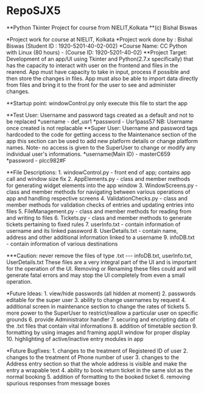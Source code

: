 # RepoSJX5
**Python Tkinter Project for course from NIELIT,Kolkata
  **(c) Bishal Biswas

*Project work for course at NIELIT, Kolkata
*Project work done by : Bishal Biswas (Student ID : 1920-5201-40-02-002) 
*Course Name: CC Python with Linux (80 hours) - (Course ID: 1920-5201-40-02)
**Project Target: Development of an app/UI using Tkinter and Python(2.7.x specifically) that has the capacity to interact with user on the
frontend and files in the rearend. App must have capacity to take in input, process if possible and then store the changes in files.
App must also be able to import data directly from files and bring it to the front for the user to see and administer changes.

**Startup point: windowControl.py
    only execute this file to start the app
    
**Test User: Username and password tags created as a default and not to be replaced
  *username - def_usr1
  *password - Usr1pass57
  NB: Username once created is not replacable
**Super User: Username and password tags hardcoded to the code for getting access to the Maintenance section of the app
  this section can be used to add new platform details or change platform names. 
  Note- no access is given to the SuperUser to change or modify any individual user's informations.
    *username(Main ID) - masterC659
    *password - plcc982#F
    
**File Descriptions:
      1. windowControl.py - front end of app; contains app call and window size fix
      2. AppElements.py - class and member methods for generating widget elements into the app window
      3. WindowScreens.py - class and member methods for navigating between various operations of app and handling respective screens
      4. ValidationChecks.py - class and member methods for validation checks of entries and updating entries into files
      5. FileManagement.py - class and member methods for reading from and writing to files
      6. Tickets.py - class and member methods to generate tickets pertaining to fixed rules
      7. userInfo.txt - contain information of username and its linked password
      8. UserDetails.txt - contain name, address and other additional information linked to a username
      9. infoDB.txt - contain information of various destinations


***Caution: never remove the files of type .txt --- infoDB.txt, userInfo.txt, UserDetails.txt
These files are a very integral part of the UI and is important for the operation of the UI. Removing or Renaming these files 
could and will generate fatal errors and may stop the UI completely from even a small operation.


*Future Ideas: 1. view/hide passwords (all hidden at moment)
               2. passwords editable for the super user
               3. ability to change usernames by request
               4. additional screen in maintenance section to change the rates of tickets
               5. more power to the SuperUser to restrict/reallow a particular user on specific grounds 
               6. provide Administrator handler 
               7. securing and encripting data of the .txt files that contain vital informations
               8. addition of timetable section 
               9. formatting by using images and framing appUI window for proper display
              10. highlighting of active/inactive entry modules in app
               
*Future Bugfixes: 1. changes to the treatment of Registered ID of user
                  2. changes to the treatment of Phone number of user
                  3. changes to the Address entry section so that the whole address is visible and make the entry a wrapable text
                  4. ability to book return ticket in the same slot as the normal booking
                  5. addition of formatting to the booked ticket
                  6. removing spurious responses from message boxes
